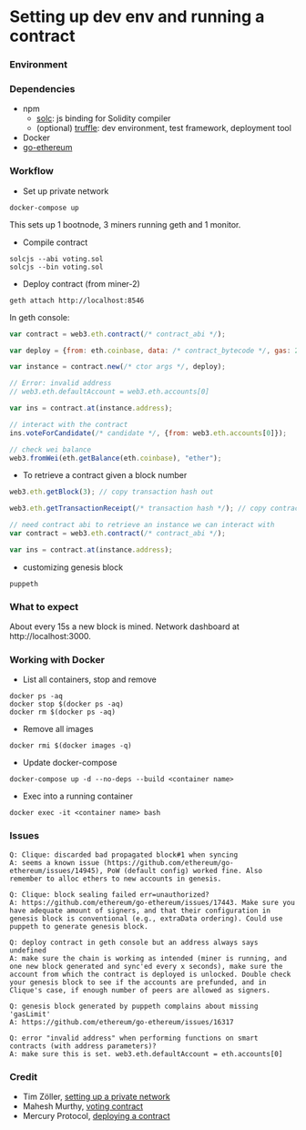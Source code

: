 # Setting up dev env and running a contract

### Environment

### Dependencies

* npm
  * [solc](https://www.npmjs.com/package/solc): js binding for Solidity compiler
  * (optional) [truffle](https://www.npmjs.com/package/truffle): dev environment, test framework, deployment tool
* Docker
* [go-ethereum](https://github.com/ethereum/go-ethereum/wiki/Installation-Instructions-for-Mac#installing-with-homebrew)

### Workflow

* Set up private network
```
docker-compose up
```
This sets up 1 bootnode, 3 miners running geth and 1 monitor.

* Compile contract
```
solcjs --abi voting.sol
solcjs --bin voting.sol
```
* Deploy contract (from miner-2)
```
geth attach http://localhost:8546
```
In geth console:
```js
var contract = web3.eth.contract(/* contract_abi */);

var deploy = {from: eth.coinbase, data: /* contract_bytecode */, gas: 2000000};

var instance = contract.new(/* ctor args */, deploy);

// Error: invalid address
// web3.eth.defaultAccount = web3.eth.accounts[0]

var ins = contract.at(instance.address);

// interact with the contract
ins.voteForCandidate(/* candidate */, {from: web3.eth.accounts[0]});

// check wei balance
web3.fromWei(eth.getBalance(eth.coinbase), "ether");

```
* To retrieve a contract given a block number
```js
web3.eth.getBlock(3); // copy transaction hash out

web3.eth.getTransactionReceipt(/* transaction hash */); // copy contractAddress out

// need contract abi to retrieve an instance we can interact with
var contract = web3.eth.contract(/* contract_abi */);

var ins = contract.at(instance.address);
```

* customizing genesis block
```
puppeth
```

### What to expect

About every 15s a new block is mined.
Network dashboard at http://localhost:3000.

### Working with Docker

* List all containers, stop and remove
```
docker ps -aq
docker stop $(docker ps -aq)
docker rm $(docker ps -aq)
```

* Remove all images
```
docker rmi $(docker images -q)
```

* Update docker-compose
```
docker-compose up -d --no-deps --build <container name>
```

* Exec into a running container
```
docker exec -it <container name> bash
```

### Issues

```
Q: Clique: discarded bad propagated block#1 when syncing
A: seems a known issue (https://github.com/ethereum/go-ethereum/issues/14945), PoW (default config) worked fine. Also remember to alloc ethers to new accounts in genesis.

Q: Clique: block sealing failed err=unauthorized?
A: https://github.com/ethereum/go-ethereum/issues/17443. Make sure you have adequate amount of signers, and that their configuration in genesis block is conventional (e.g., extraData ordering). Could use puppeth to generate genesis block.

Q: deploy contract in geth console but an address always says undefined
A: make sure the chain is working as intended (miner is running, and one new block generated and sync'ed every x seconds), make sure the account from which the contract is deployed is unlocked. Double check your genesis block to see if the accounts are prefunded, and in Clique's case, if enough number of peers are allowed as signers.

Q: genesis block generated by puppeth complains about missing 'gasLimit'
A: https://github.com/ethereum/go-ethereum/issues/16317

Q: error "invalid address" when performing functions on smart contracts (with address parameters)?
A: make sure this is set. web3.eth.defaultAccount = eth.accounts[0]
```

### Credit

* Tim Zöller, [setting up a private network](https://medium.com/@javahippie/building-a-local-ethereum-network-with-docker-and-geth-5b9326b85f37)
* Mahesh Murthy, [voting contract](https://medium.com/@mvmurthy/full-stack-hello-world-voting-ethereum-dapp-tutorial-part-1-40d2d0d807c2)
* Mercury Protocol, [deploying a contract](https://medium.com/mercuryprotocol/dev-highlights-of-this-week-cb33e58c745f)
